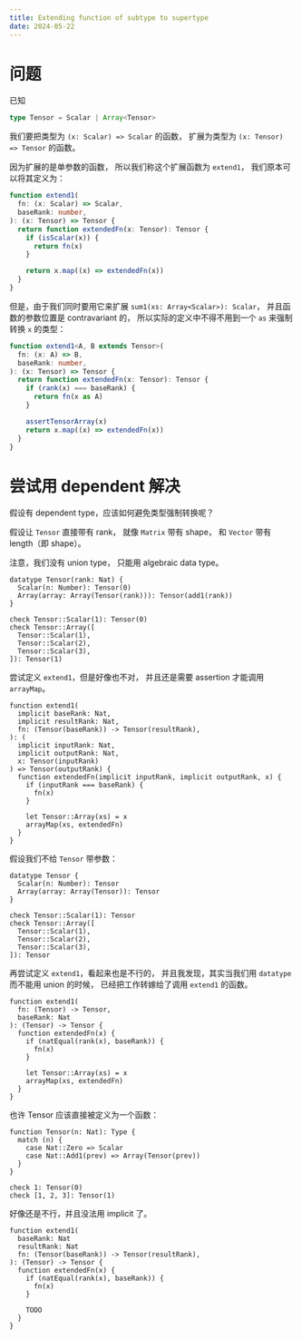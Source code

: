 ```yaml
---
title: Extending function of subtype to supertype
date: 2024-05-22
---
```


# 问题

已知

```typescript
type Tensor = Scalar | Array<Tensor>
```

我们要把类型为 `(x: Scalar) => Scalar` 的函数，
扩展为类型为 `(x: Tensor) => Tensor` 的函数。

因为扩展的是单参数的函数，
所以我们称这个扩展函数为 `extend1`，
我们原本可以将其定义为：

```typescript
function extend1(
  fn: (x: Scalar) => Scalar,
  baseRank: number,
): (x: Tensor) => Tensor {
  return function extendedFn(x: Tensor): Tensor {
    if (isScalar(x)) {
      return fn(x)
    }

    return x.map((x) => extendedFn(x))
  }
}
```

但是，由于我们同时要用它来扩展 `sum1(xs: Array<Scalar>): Scalar`，
并且函数的参数位置是 contravariant 的，
所以实际的定义中不得不用到一个 `as` 来强制转换 `x` 的类型：

```typescript
function extend1<A, B extends Tensor>(
  fn: (x: A) => B,
  baseRank: number,
): (x: Tensor) => Tensor {
  return function extendedFn(x: Tensor): Tensor {
    if (rank(x) === baseRank) {
      return fn(x as A)
    }

    assertTensorArray(x)
    return x.map((x) => extendedFn(x))
  }
}
```

# 尝试用 dependent 解决

假设有 dependent type，应该如何避免类型强制转换呢？

假设让 `Tensor` 直接带有 rank，
就像 `Matrix` 带有 shape，
和 `Vector` 带有 length（即 shape）。

注意，我们没有 union type，
只能用 algebraic data type。

```cicada
datatype Tensor(rank: Nat) {
  Scalar(n: Number): Tensor(0)
  Array(array: Array(Tensor(rank))): Tensor(add1(rank))
}

check Tensor::Scalar(1): Tensor(0)
check Tensor::Array([
  Tensor::Scalar(1),
  Tensor::Scalar(2),
  Tensor::Scalar(3),
]): Tensor(1)
```

尝试定义 `extend1`，但是好像也不对，
并且还是需要 assertion 才能调用 `arrayMap`。

```cicada
function extend1(
  implicit baseRank: Nat,
  implicit resultRank: Nat,
  fn: (Tensor(baseRank)) -> Tensor(resultRank),
): (
  implicit inputRank: Nat,
  implicit outputRank: Nat,
  x: Tensor(inputRank)
) => Tensor(outputRank) {
  function extendedFn(implicit inputRank, implicit outputRank, x) {
    if (inputRank === baseRank) {
      fn(x)
    }

    let Tensor::Array(xs) = x
    arrayMap(xs, extendedFn)
  }
}
```

假设我们不给 `Tensor` 带参数：

```cicada
datatype Tensor {
  Scalar(n: Number): Tensor
  Array(array: Array(Tensor)): Tensor
}

check Tensor::Scalar(1): Tensor
check Tensor::Array([
  Tensor::Scalar(1),
  Tensor::Scalar(2),
  Tensor::Scalar(3),
]): Tensor
```

再尝试定义 `extend1`，看起来也是不行的，
并且我发现，其实当我们用 `datatype` 而不能用 union 的时候，
已经把工作转嫁给了调用 `extend1` 的函数。

```cicada
function extend1(
  fn: (Tensor) -> Tensor,
  baseRank: Nat
): (Tensor) -> Tensor {
  function extendedFn(x) {
    if (natEqual(rank(x), baseRank)) {
      fn(x)
    }

    let Tensor::Array(xs) = x
    arrayMap(xs, extendedFn)
  }
}
```

也许 Tensor 应该直接被定义为一个函数：

```cicada
function Tensor(n: Nat): Type {
  match (n) {
    case Nat::Zero => Scalar
    case Nat::Add1(prev) => Array(Tensor(prev))
  }
}

check 1: Tensor(0)
check [1, 2, 3]: Tensor(1)
```

好像还是不行，并且没法用 implicit 了。

```cicada
function extend1(
  baseRank: Nat
  resultRank: Nat
  fn: (Tensor(baseRank)) -> Tensor(resultRank),
): (Tensor) -> Tensor {
  function extendedFn(x) {
    if (natEqual(rank(x), baseRank)) {
      fn(x)
    }

    TODO
  }
}
```
